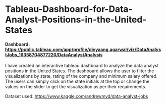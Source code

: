 # Tableau-Dashboard-for-Data-Analyst-Positions-in-the-United-States

#### Dashboard: https://public.tableau.com/app/profile/divyaang.agarwal/viz/DataAnalystJobs_16358704877220/DataAnalystAnalysis

I have created an interactive tableau dashboard to analyze the data analyst positions in the United States. The dashboard allows the user to filter the visualizations by state, rating of the company and minimum salary offered. The users can simply click on the state initials at the top or change the values on the slider to get the visualization as per their requirements.

Dataset used: https://www.kaggle.com/andrewmvd/data-analyst-jobs


